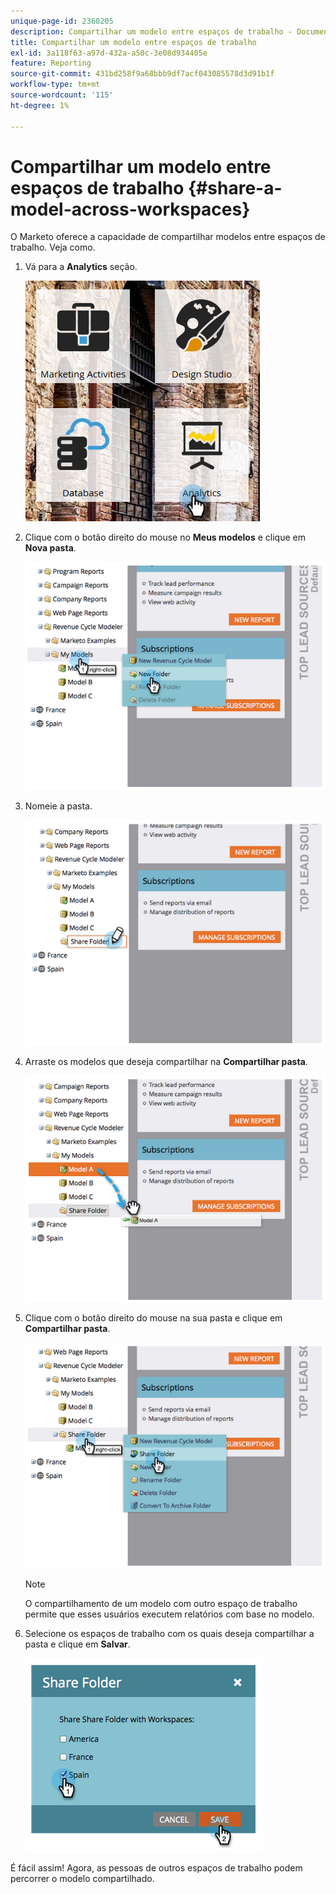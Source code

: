 ```yaml
---
unique-page-id: 2360205
description: Compartilhar um modelo entre espaços de trabalho - Documentação do Marketo - Documentação do produto
title: Compartilhar um modelo entre espaços de trabalho
exl-id: 3a118f63-a97d-432a-a50c-3e08d934405e
feature: Reporting
source-git-commit: 431bd258f9a68bbb9df7acf043085578d3d91b1f
workflow-type: tm+mt
source-wordcount: '115'
ht-degree: 1%

---
```


# Compartilhar um modelo entre espaços de trabalho {#share-a-model-across-workspaces}

O Marketo oferece a capacidade de compartilhar modelos entre espaços de trabalho. Veja como.

1. Vá para a **Analytics** seção.

   ![](assets/analytics.png)

1. Clique com o botão direito do mouse no **Meus modelos** e clique em **Nova pasta**.

   ![](assets/image2014-10-3-14-3a5-3a23.png)

1. Nomeie a pasta.

   ![](assets/image2014-10-3-14-3a5-3a38.png)

1. Arraste os modelos que deseja compartilhar na **Compartilhar pasta**.

   ![](assets/image2014-10-3-14-3a5-3a52.png)

1. Clique com o botão direito do mouse na sua pasta e clique em **Compartilhar pasta**.

   ![](assets/image2014-10-3-14-3a6-3a9.png)

   >[!NOTE]
   >
   >O compartilhamento de um modelo com outro espaço de trabalho permite que esses usuários executem relatórios com base no modelo.

1. Selecione os espaços de trabalho com os quais deseja compartilhar a pasta e clique em **Salvar**.

   ![](assets/image2014-10-3-14-3a6-3a22.png)

É fácil assim! Agora, as pessoas de outros espaços de trabalho podem percorrer o modelo compartilhado.
